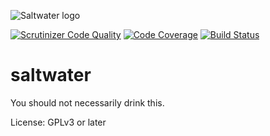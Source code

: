 ![Saltwater logo](https://raw.githubusercontent.com/daviddeutsch/saltwater/master/docs/img/saltwater_logo_readme.png)

[![Scrutinizer Code Quality](https://scrutinizer-ci.com/g/daviddeutsch/saltwater/badges/quality-score.png?b=master)](https://scrutinizer-ci.com/g/daviddeutsch/saltwater/?branch=master)
[![Code Coverage](https://scrutinizer-ci.com/g/daviddeutsch/saltwater/badges/coverage.png?b=master)](https://scrutinizer-ci.com/g/daviddeutsch/saltwater/?branch=master)
[![Build Status](https://travis-ci.org/daviddeutsch/saltwater.png?branch=master)](https://travis-ci.org/daviddeutsch/saltwater)

saltwater
=========

You should not necessarily drink this.

License: GPLv3 or later
